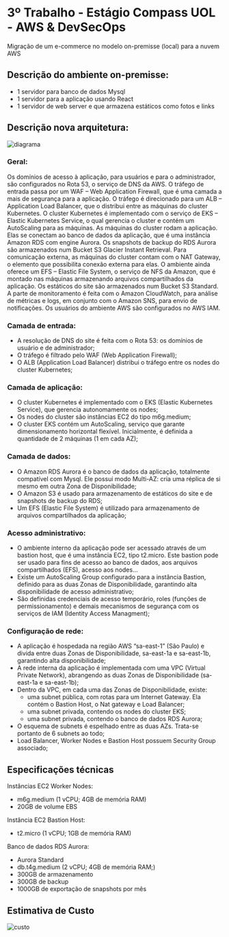 # 3º Trabalho - Estágio Compass UOL - AWS & DevSecOps

Migração de um e-commerce no modelo on-premisse (local) para a nuvem AWS

## Descrição do ambiente on-premisse:
- 1 servidor para banco de dados Mysql
- 1 servidor para a aplicação usando React
- 1 servidor de web server e que armazena estáticos como fotos e links

## Descrição nova arquitetura:
![diagrama](https://github.com/MuriloScheunemann/Compass3-Migracao-AWS/assets/122695407/eb94ac2d-1383-47e4-b6f4-d333e3524148)
### Geral: 

Os domínios de acesso à aplicação, para usuários e para o administrador, são configurados no Rota 53, o serviço de DNS da AWS. O tráfego de entrada passa por um WAF – Web Application Firewall, que é uma camada a mais de segurança para a aplicação. O tráfego é direcionado para um ALB – Application Load Balancer, que o distribui entre as máquinas do cluster Kubernetes. O cluster Kubernetes é implementado com o serviço de EKS – Elastic Kubernetes Service, o qual gerencia o cluster e contém um AutoScaling para as máquinas. As máquinas do cluster rodam a aplicação. Elas se conectam ao banco de dados da aplicação, que é uma instância Amazon RDS com engine Aurora. Os snapshots de backup do RDS Aurora são armazenados num Bucket S3 Glacier Instant Retrieval. Para comunicação externa, as máquinas do cluster contam com o NAT Gateway, o elemento que possibilita conexão externa para elas. O ambiente ainda oferece um EFS – Elastic File System, o serviço de NFS da Amazon, que é montado nas máquinas armazenando arquivos compartilhados da aplicação. Os estáticos do site são armazenados num Bucket S3 Standard. A parte de monitoramento é feita com o Amazon CloudWatch, para análise de métricas e logs, em conjunto com o Amazon SNS, para envio de notificações. Os usuários do ambiente AWS são configurados no AWS IAM.
### Camada de entrada: 
- A resolução de DNS do site é feita com o Rota 53: os domínios de usuário e de administrador;
- O tráfego é filtrado pelo WAF (Web Application Firewall);
- O ALB (Application Load Balancer) distribui o tráfego entre os nodes do cluster Kubernetes;
### Camada de aplicação: 
- O cluster Kubernetes é implementado com o EKS (Elastic Kubernetes Service), que gerencia autonomamente os nodes;
- Os nodes do cluster são instâncias EC2 do tipo m6g.medium;
- O cluster EKS contém um AutoScaling, serviço que garante dimensionamento horizontal flexível. Inicialmente, é definida a quantidade de 2 máquinas (1 em cada AZ);
### Camada de dados: 
- O Amazon RDS Aurora é o banco de dados da aplicação, totalmente compatível com Mysql. Ele possui modo Multi-AZ: cria uma réplica de si mesmo em outra Zona de Disponibilidade;
- O Amazon S3 é usado para armazenamento de estáticos do site e de snapshots de backup do RDS;
- Um EFS (Elastic File System) é utilizado para armazenamento de arquivos compartilhados da aplicação;
### Acesso administrativo: 
- O ambiente interno da aplicação pode ser acessado através de um bastion host, que é uma instância EC2, tipo t2.micro. Este bastion pode ser usado para fins de acesso ao banco de dados, aos arquivos compartilhados (EFS), acesso aos nodes...
- Existe um AutoScaling Group configurado para a instância Bastion, definido para as duas Zonas de Disponibilidade, garantindo alta disponibilidade de acesso administrativo;
- São definidas credenciais de acesso temporário, roles (funções de permissionamento) e demais mecanismos de segurança com os serviços de IAM (Identity Access Managment);
### Configuração de rede: 
- A aplicação é hospedada na região AWS “sa-east-1” (São Paulo) e divida entre duas Zonas de Disponibilidade, sa-east-1a e sa-east-1b, garantindo alta disponibilidade;
- A rede interna da aplicação é implementada com uma VPC (Virtual Private Network), abrangendo as duas Zonas de Disponibilidade (sa-east-1a e sa-east-1b);
- Dentro da VPC, em cada uma das Zonas de Disponibilidade, existe:
  - uma subnet pública, com rotas para um Internet Gateway. Ela contém o Bastion Host, o Nat gateway e Load Balancer;
  - uma subnet privada, contendo os nodes do cluster EKS;
  - uma subnet privada, contendo o banco de dados RDS Aurora;
- O esquema de subnets é espelhado entre as duas AZs. Trata-se portanto de 6 subnets ao todo;
- Load Balancer, Worker Nodes e Bastion Host possuem Security Group associado;
## Especificações técnicas
Instâncias EC2 Worker Nodes:
  - m6g.medium (1 vCPU; 4GB de memória RAM)
  - 20GB de volume EBS

Instância EC2 Bastion Host:
  - t2.micro (1 vCPU; 1GB de memória RAM)

Banco de dados RDS Aurora:
  - Aurora Standard
  - db.t4g.medium (2 vCPU; 4GB de memória RAM;)
  - 300GB de armazenamento
  - 300GB de backup
  - 1000GB de exportação de snapshots por mês

## Estimativa de Custo
![custo](https://github.com/MuriloScheunemann/Compass3-Migracao-AWS/assets/122695407/b94df13c-34dd-4d85-ab36-d9f1b3843fa8)






